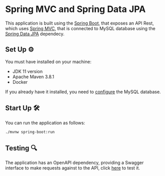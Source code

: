 # Spring MVC and Spring Data JPA

This application is built using the [Spring Boot](https://spring.io/projects/spring-boot), that exposes an API Rest, which uses [Spring MVC](https://docs.spring.io/spring-framework/docs/5.3.15/reference/html/web.html#mvc), that is connected to MySQL database using the [Spring Data JPA](https://spring.io/projects/spring-data) dependecy.

## Set Up ⚙

You must have installed on your machine:
* JDK 11 version
* Apache Maven 3.8.1
* Docker

If you already have it installed, you need to [configure](https://github.com/MasterCloudApps-Projects/QuarkusMutiny_vs_ReactorSpring/tree/main/setup#configuring-the-mysql-database-) the MySQL database.

## Start Up 🛠

You can run the application as follows:

```bash
./mvnw spring-boot:run
```

## Testing 🔍

The application has an OpenAPI dependency, providing a Swagger interface to make requests against to the API, click [here](http://localhost:8080/api/swagger-ui/index.html) to test it.